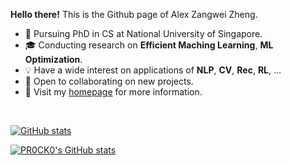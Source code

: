 **Hello there!** This is the Github page of Alex Zangwei Zheng.

- 📖 Pursuing PhD in CS at National University of Singapore.
- 🎓 Conducting research on **Efficient Maching Learning**, **ML Optimization**.
- 💡 Have a wide interest on applications of **NLP**, **CV**, **Rec**, **RL**, ...
- 👀 Open to collaborating on new projects.
- 💬 Visit my [homepage]([https://procko.pro](https://zhengzangw.github.io/)) for more information.

<br>

[![GitHub stats](https://github-readme-stats.vercel.app/api?username=zhengzangw&show_icons=true&count_private=true&theme=radical)](https://github.com/anuraghazra/github-readme-stats)

[![PR0CK0's GitHub stats](https://github-readme-stats.vercel.app/api?username=pr0ck0&show_icons=true&count_private=true&theme=radical)](https://github.com/anuraghazra/github-readme-stats)


<!---
zhengzangw/zhengzangw is a ✨ special ✨ repository because its `README.md` (this file) appears on your GitHub profile.
You can click the Preview link to take a look at your changes.
--->

